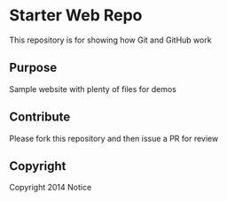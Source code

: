 # Starter Web Repo

This repository is for showing how Git and GitHub work

## Purpose

Sample website with plenty of files for demos

## Contribute

Please fork this repository and then issue a PR for review

## Copyright

Copyright 2014 Notice